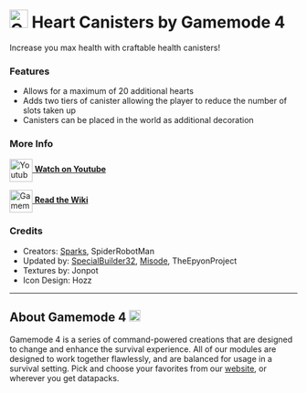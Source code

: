 # <img src="https://raw.githubusercontent.com/Gamemode4Dev/GM4_Datapacks/master/base/images/gm4_logo.png" alt="GM4 Logo" width="32" /> Heart Canisters by Gamemode 4<!--$pmc:delete-->

Increase you max health with craftable health canisters!<!--$pmc:headerSize-->

### Features
- Allows for a maximum of 20 additional hearts
- Adds two tiers of canister allowing the player to reduce the number of slots taken up
- Canisters can be placed in the world as additional decoration 

### More Info
[<img src="https://raw.githubusercontent.com/Gamemode4Dev/GM4_Datapacks/master/base/images/youtube_logo.png" alt="Youtube Logo" width="40" align="center"/> **Watch on Youtube**](https://www.youtube.com/watch?v=zjmL6rjoq0g)

[<img src="https://raw.githubusercontent.com/Gamemode4Dev/GM4_Datapacks/master/base/images/gm4_wiki_logo.png" alt="Gamemode 4 Wiki Logo" width="40" align="center"/> **Read the Wiki**](https://wiki.gm4.co/wiki/Heart_Canisters)

### Credits
- Creators: [Sparks](https://twitter.com/SelcouthSparks), SpiderRobotMan
- Updated by: [SpecialBuilder32](https://twitter.com/SpecialBuilder), [Misode](https://twitter.com/misode_), TheEpyonProject
- Textures by: Jonpot
- Icon Design: Hozz

---
## About Gamemode 4 <img src="https://raw.githubusercontent.com/Gamemode4Dev/GM4_Datapacks/master/base/images/gm4_logo.png" alt="Gamemode 4 Logo" width="20"/>
Gamemode 4 is a series of command-powered creations that are designed to change and enhance the survival experience. All of our modules are designed to work together flawlessly, and are balanced for usage in a survival setting. Pick and choose your favorites from our [website](https://gm4.co), or wherever you get datapacks.